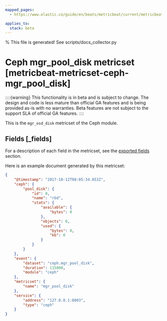 ```yaml
---
mapped_pages:
  - https://www.elastic.co/guide/en/beats/metricbeat/current/metricbeat-metricset-ceph-mgr_pool_disk.html

applies_to:
  stack: beta
---
```


% This file is generated! See scripts/docs_collector.py

# Ceph mgr_pool_disk metricset [metricbeat-metricset-ceph-mgr_pool_disk]

::::{warning}
This functionality is in beta and is subject to change. The design and code is less mature than official GA features and is being provided as-is with no warranties. Beta features are not subject to the support SLA of official GA features.
::::


This is the `mgr_osd_disk` metricset of the Ceph module.

## Fields [_fields]

For a description of each field in the metricset, see the [exported fields](/reference/metricbeat/exported-fields-ceph.md) section.

Here is an example document generated by this metricset:

```json
{
    "@timestamp": "2017-10-12T08:05:34.853Z",
    "ceph": {
        "pool_disk": {
            "id": 0,
            "name": "rbd",
            "stats": {
                "available": {
                    "bytes": 0
                },
                "objects": 0,
                "used": {
                    "bytes": 0,
                    "kb": 0
                }
            }
        }
    },
    "event": {
        "dataset": "ceph.mgr_pool_disk",
        "duration": 115000,
        "module": "ceph"
    },
    "metricset": {
        "name": "mgr_pool_disk"
    },
    "service": {
        "address": "127.0.0.1:8003",
        "type": "ceph"
    }
}
```
